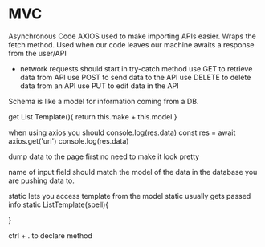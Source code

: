 # MVC

Asynchronous Code
AXIOS used to make importing APIs easier. Wraps the fetch method.
Used when our code leaves our machine
awaits a response from the user/API


- network requests should start in try-catch method
use GET to retrieve data from API 
use POST to send data to the API
use DELETE to delete data from an API
use PUT to edit data in the API


Schema is like a model for information coming from a DB.

get List Template(){
  return this.make + this.model
}

when using axios you should console.log(res.data)
const res = await axios.get('url')
console.log(res.data)

dump data to the page first
no need to make it look pretty

name of input field should match the model of the data in the database you are pushing data to.

static lets you access template from the model
static usually gets passed info 
static ListTemplate(spell){

}

ctrl + . to declare method



